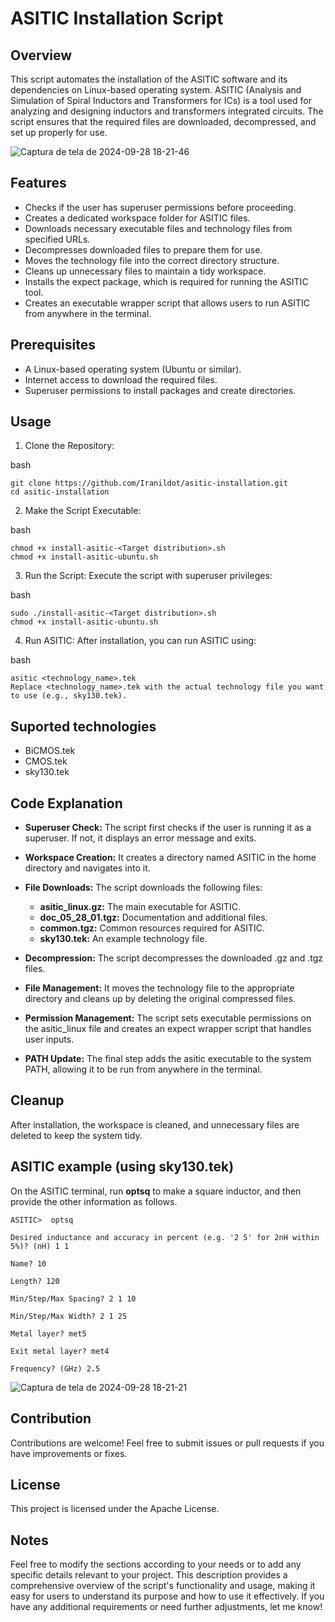 # ASITIC Installation Script
## Overview

This script automates the installation of the ASITIC software and its dependencies on Linux-based operating system. ASITIC (Analysis and Simulation of Spiral Inductors and Transformers for ICs) is a tool used for analyzing and designing inductors and transformers integrated circuits. The script ensures that the required files are downloaded, decompressed, and set up properly for use.

![Captura de tela de 2024-09-28 18-21-46](https://github.com/user-attachments/assets/e91a486a-7f1d-4391-967b-47d30b8a9c38)

## Features

- Checks if the user has superuser permissions before proceeding.
- Creates a dedicated workspace folder for ASITIC files.
- Downloads necessary executable files and technology files from specified URLs.
- Decompresses downloaded files to prepare them for use.
- Moves the technology file into the correct directory structure.
- Cleans up unnecessary files to maintain a tidy workspace.
- Installs the expect package, which is required for running the ASITIC tool.
- Creates an executable wrapper script that allows users to run ASITIC from anywhere in the terminal.

## Prerequisites

- A Linux-based operating system (Ubuntu or similar).
- Internet access to download the required files.
- Superuser permissions to install packages and create directories.

## Usage

1. Clone the Repository:

bash
```
git clone https://github.com/Iranildot/asitic-installation.git
cd asitic-installation
```

2. Make the Script Executable:

bash
```
chmod +x install-asitic-<Target distribution>.sh
chmod +x install-asitic-ubuntu.sh
```

3. Run the Script: Execute the script with superuser privileges:

bash
```
sudo ./install-asitic-<Target distribution>.sh
chmod +x install-asitic-ubuntu.sh
```

4. Run ASITIC: After installation, you can run ASITIC using:

bash
```
asitic <technology_name>.tek
Replace <technology_name>.tek with the actual technology file you want to use (e.g., sky130.tek).
```

## Suported technologies

- BiCMOS.tek
- CMOS.tek
- sky130.tek

## Code Explanation

- **Superuser Check:** The script first checks if the user is running it as a superuser. If not, it displays an error message and exits.

- **Workspace Creation:** It creates a directory named ASITIC in the home directory and navigates into it.

- **File Downloads:** The script downloads the following files:
  - **asitic_linux.gz:** The main executable for ASITIC.
  - **doc_05_28_01.tgz:** Documentation and additional files.
  - **common.tgz:** Common resources required for ASITIC.
  - **sky130.tek:** An example technology file.

- **Decompression:** The script decompresses the downloaded .gz and .tgz files.
- **File Management:** It moves the technology file to the appropriate directory and cleans up by deleting the original compressed files.
- **Permission Management:** The script sets executable permissions on the asitic_linux file and creates an expect wrapper script that handles user inputs.
- **PATH Update:** The final step adds the asitic executable to the system PATH, allowing it to be run from anywhere in the terminal.

## Cleanup

After installation, the workspace is cleaned, and unnecessary files are deleted to keep the system tidy.

## ASITIC example (using sky130.tek)

On the ASITIC terminal, run **optsq** to make a square inductor, and then provide the other information as follows.

```
ASITIC>  optsq

Desired inductance and accuracy in percent (e.g. '2 5' for 2nH within 5%)? (nH) 1 1 

Name? 10

Length? 120

Min/Step/Max Spacing? 2 1 10

Min/Step/Max Width? 2 1 25

Metal layer? met5

Exit metal layer? met4

Frequency? (GHz) 2.5
```

![Captura de tela de 2024-09-28 18-21-21](https://github.com/user-attachments/assets/e1d78ab0-09f4-42d6-89b4-16c8bd52ea54)

## Contribution

Contributions are welcome! Feel free to submit issues or pull requests if you have improvements or fixes.

## License

This project is licensed under the Apache License.

## Notes

Feel free to modify the sections according to your needs or to add any specific details relevant to your project. This description provides a comprehensive overview of the script's functionality and usage, making it easy for users to understand its purpose and how to use it effectively. If you have any additional requirements or need further adjustments, let me know!
